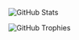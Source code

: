 <link rel="stylesheet" type="text/css" href="readme.css">

![GitHub Stats](https://github-readme-stats.vercel.app/api?username=mztriz&show_icons=true&include_all_commits&theme=dracula&show=prs_merged&custom_title=Ava's%20Stats)

<img src="https://nirzak-trophies.vercel.app/?username=mztriz&theme=dracula&row=2&column=3&margin-h=2&margin-w=2&no-frame=true&count_private=true" alt="GitHub Trophies" class="trophy-image">
